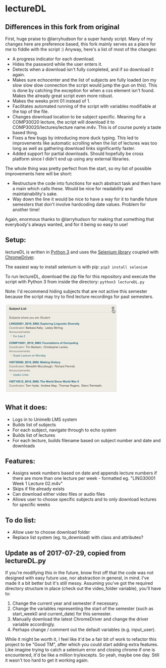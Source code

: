 # lectureDL

## Differences in this fork from original
First, huge praise to @larryhudson for a super handy script. Many of my changes here are preference based, this fork mainly serves as a place for me to fiddle with the script :) Anyway, here's a list of most of the changes:

- A progress indicator for each download.
- Hides the password while the user enters it.
- Detects when a download isn't fully completed, and if so download it again.
- Makes sure echocenter and the list of subjects are fully loaded (on my slow slow slow connection the script would jump the gun on this). This is done by catching the exception for when a css element isn't found. Makes the already great script even more robust.
- Makes the weeks print 01 instead of 1.
- Facilitates automated running of the script with variables modifiable at the top of the file.
- Changes download location to be subject specific. Meaning for a COMP30020 lecture, the script will download it to COMP30020/lectures/lecture name.m4v. This is of course purely a taste based thing.
- Fixes a few bugs by introducing more duck typing. This led to improvements like automatic scrolling when the list of lectures was too long as well as gathering download links significantly faster.
- Added support for partial downloads. Should hopefully be cross platform since I didn't end up using any external libraries.

The whole thing was pretty perfect from the start, so my list of possible improvements here will be short:

- Restructure the code into functions for each abstract task and then have a main which calls these. Would be nice for readability and maintainability's sake.
- Way down the line it would be nice to have a way for it to handle future semesters that don't involve hardcoding date values. Problem for another time!

Again, enormous thanks to @larryhudson for making that something that everybody's always wanted, and for it being so easy to use!

## Setup:
lectureDL is written in [Python 3](http://python.org/downloads) and uses the [Selenium library](http://selenium-python.readthedocs.io) coupled with [ChromeDriver](https://sites.google.com/a/chromium.org/chromedriver/).

The easiest way to install selenium is with pip:
	`pip3 install selenium`

To run lectureDL, download the zip file for this repository and execute the script with Python 3 from inside the directory:
	`python3 lectureDL.py`

Note: I'd recommend hiding subjects that are not active this semester because the script may try to find lecture recordings for past semesters.

![Subject list](img/subj_list_screenshot.png?raw=true "Click on the gear to hide subjects")

## What it does:
* Logs in to Unimelb LMS system
* Builds list of subjects
* For each subject, navigate through to echo system
* Builds list of lectures
* For each lecture, builds filename based on subject number and date and downloads

## Features:
* Assigns week numbers based on date and appends lecture numbers if there are more than one lecture per week - formatted eg. "LING30001 Week 1 Lecture 02.m4v"
* Skips if file already exists
* Can download either video files or audio files
* Allows user to choose specific subjects and to only download lectures for specific weeks

## To do list:
* Allow user to choose download folder
* Replace list system (eg. to_download) with class and attributes?

## Update as of 2017-07-29, copied from lectureDL.py
If you're modifying this in the future, know first off that the code was not designed with easy future use, nor abstraction in general, in mind. I've made it a bit better but it's still messy. Assuming you've got the required directory structure in place (check out the video_folder variable), you'll have to:

1. Change the current year and semester if necessary.
2. Change the variables representing the start of the semester (such as start_week0 and current_date) for this semester.
3. Manually download the latest ChromeDriver and change the driver variable accordingly.
4. Perhaps change / comment out the default variables (e.g. input_user).

While it might be worth it, I feel like it'd be a fair bit of work to refactor this project to be "Good TM", after which you could start adding extra features. Like imagine trying to catch a selenium error and closing chrome if one is encountered, it'd be like a million try/excepts. So yeah, maybe one day. Still it wasn't too hard to get it working again.
